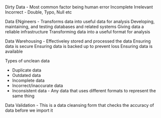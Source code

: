 Dirty Data - Most common factor being human error
Incomplete 
Irrelevant 
Incorrect - Double, Typo, Null etc

Data ENgineers - Transforms data into useful data for analysis 
Developing, maintaining, and testing databases and related systems
Giving data a reliable infrastructure
Transforming data into a useful format for analysis 

Data Warehousing - Effectiveley stored and processed the data 
Ensuring data is secure
Ensuring data is backed up to prevent loss
Ensuring data is available

Types of unclean data 
- Duplicate data
- Outdated data
- Incomplete data
- Incorrect/inaccurate data
- Inconsistent data - Any data that uses different formats to represent the same thing


Data Validation - This is a data cleansing form that checks the accuracy of data before we import it 
